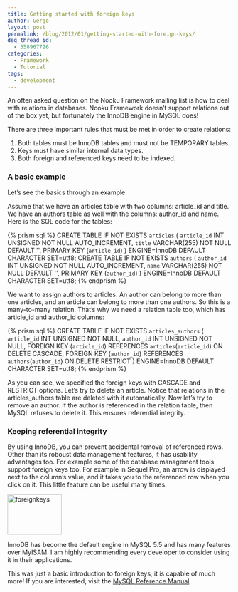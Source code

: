 ```yaml
---
title: Getting started with foreign keys
author: Gergo
layout: post
permalink: /blog/2012/01/getting-started-with-foreign-keys/
dsq_thread_id:
  - 558967726
categories:
  - Framework
  - Tutorial
tags:
  - development
---
```


  <p>
    An often asked question on the Nooku Framework mailing list is how to deal with relations in databases. Nooku Framework doesn&#8217;t support relations out of the box yet, but fortunately the InnoDB engine in MySQL does!
  </p>
  
  <p>
    There are three important rules that must be met in order to create relations:
  </p>
  
  <ol>
    <li>
      Both tables must be InnoDB tables and must not be TEMPORARY tables.
    </li>
    <li>
      Keys must have similar internal data types.
    </li>
    <li>
      Both foreign and referenced keys need to be indexed.
    </li>
  </ol>
  
  <h3 dir="ltr">
    A basic example
  </h3>
  
  <p>
    Let&#8217;s see the basics through an example:
  </p>
  
  <p>
    Assume that we have an articles table with two columns: article_id and title. We have an authors table as well with the columns: author_id and name. Here is the SQL code for the tables:
  </p>
  
{% prism sql %}
CREATE TABLE IF NOT EXISTS `articles` (
`article_id` INT UNSIGNED NOT NULL AUTO_INCREMENT,
`title` VARCHAR(255) NOT NULL DEFAULT '',
PRIMARY KEY (`article_id`)
) ENGINE=InnoDB DEFAULT CHARACTER SET=utf8;
CREATE TABLE IF NOT EXISTS `authors` (
`author_id` INT UNSIGNED NOT NULL AUTO_INCREMENT,
`name` VARCHAR(255) NOT NULL DEFAULT '',
PRIMARY KEY (`author_id`)
) ENGINE=InnoDB DEFAULT CHARACTER SET=utf8;
{% endprism %}
  
  <p>
    We want to assign authors to articles. An author can belong to more than one articles, and an article can belong to more than one authors. So this is a many-to-many relation. That&#8217;s why we need a relation table too, which has article_id and author_id columns:
  </p>
  
{% prism sql %}
CREATE TABLE IF NOT EXISTS `articles_authors` (
`article_id` INT UNSIGNED NOT NULL,
`author_id` INT UNSIGNED NOT NULL,
FOREIGN KEY (`article_id`)
REFERENCES `articles`(`article_id`)
ON DELETE CASCADE,
FOREIGN KEY (`author_id`)
REFERENCES `authors`(`author_id`)
ON DELETE RESTRICT
) ENGINE=InnoDB DEFAULT CHARACTER SET=utf8;
{% endprism %}
  
  <p>
    As you can see, we specified the foreign keys with CASCADE and RESTRICT options. Let’s try to delete an article. Notice that relations in the articles_authors table are deleted with it automatically. Now let’s try to remove an author. If the author is referenced in the relation table, then MySQL refuses to delete it. This ensures referential integrity.
  </p>
  
  <h3 dir="ltr">
    Keeping referential integrity
  </h3>
  
  <p>
    By using InnoDB, you can prevent accidental removal of referenced rows. Other than its roboust data management features, it has usability advantages too. For example some of the database management tools support foreign keys too. For example in Sequel Pro, an arrow is displayed next to the column’s value, and it takes you to the referenced row when you click on it. This little feature can be useful many times.
  </p>
  
  <div>
    <a title="foreignkeys by joomlatools, on Flickr" href="http://www.flickr.com/photos/joomlatools/6328763089/"><img src="http://farm7.static.flickr.com/6120/6328763089_2a1e7045a3_o.png" alt="foreignkeys" width="122" height="90" /></a>
  </div>
  
  <p>
    InnoDB has become the default engine in MySQL 5.5 and has many features over MyISAM. I am highly recommending every developer to consider using it in their applications.
  </p>
  
  <p>
    This was just a basic introduction to foreign keys, it is capable of much more! If you are interested, visit the <a href="http://dev.mysql.com/doc/refman/5.1/en/innodb-foreign-key-constraints.html">MySQL Reference Manual</a>.
  </p>
